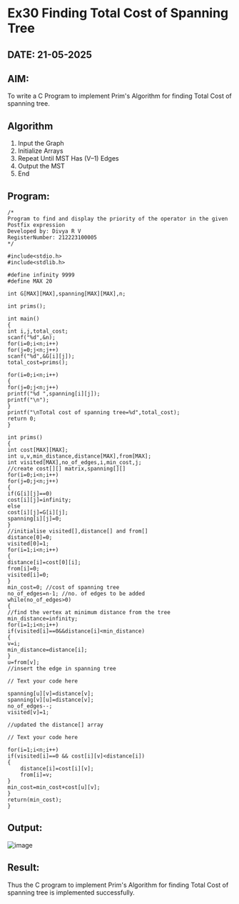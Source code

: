 # Ex30 Finding Total Cost of Spanning Tree
## DATE: 21-05-2025
## AIM:
To write a C Program to implement Prim's Algorithm for finding Total Cost of spanning tree.
## Algorithm
1. Input the Graph
2. Initialize Arrays
3. Repeat Until MST Has (V–1) Edges
4. Output the MST 
5. End  

## Program:
```
/*
Program to find and display the priority of the operator in the given Postfix expression
Developed by: Divya R V 
RegisterNumber: 212223100005 
*/
```
```
#include<stdio.h>
#include<stdlib.h>
 
#define infinity 9999
#define MAX 20
 
int G[MAX][MAX],spanning[MAX][MAX],n;
 
int prims();
 
int main()
{
int i,j,total_cost;
scanf("%d",&n);
for(i=0;i<n;i++)
for(j=0;j<n;j++)
scanf("%d",&G[i][j]);
total_cost=prims();

for(i=0;i<n;i++)
{
for(j=0;j<n;j++)
printf("%d ",spanning[i][j]);
printf("\n");
}
printf("\nTotal cost of spanning tree=%d",total_cost);
return 0;
}
 
int prims()
{
int cost[MAX][MAX];
int u,v,min_distance,distance[MAX],from[MAX];
int visited[MAX],no_of_edges,i,min_cost,j;
//create cost[][] matrix,spanning[][]
for(i=0;i<n;i++)
for(j=0;j<n;j++)
{
if(G[i][j]==0)
cost[i][j]=infinity;
else
cost[i][j]=G[i][j];
spanning[i][j]=0;
}
//initialise visited[],distance[] and from[]
distance[0]=0;
visited[0]=1;
for(i=1;i<n;i++)
{
distance[i]=cost[0][i];
from[i]=0;
visited[i]=0;
}
min_cost=0; //cost of spanning tree
no_of_edges=n-1; //no. of edges to be added
while(no_of_edges>0)
{
//find the vertex at minimum distance from the tree
min_distance=infinity;
for(i=1;i<n;i++)
if(visited[i]==0&&distance[i]<min_distance)
{
v=i;
min_distance=distance[i];
}
u=from[v];
//insert the edge in spanning tree

// Text your code here

spanning[u][v]=distance[v];
spanning[v][u]=distance[v];
no_of_edges--;
visited[v]=1;

//updated the distance[] array

// Text your code here

for(i=1;i<n;i++)
if(visited[i]==0 && cost[i][v]<distance[i])
{
    distance[i]=cost[i][v];
    from[i]=v;
}
min_cost=min_cost+cost[u][v];
}
return(min_cost);
}
```
## Output:

![image](https://github.com/user-attachments/assets/392e7f5b-38b0-4f3e-b6c8-5a3f83cecbca)


## Result:
Thus the C program to implement Prim's Algorithm for finding Total Cost of spanning tree is implemented successfully.
